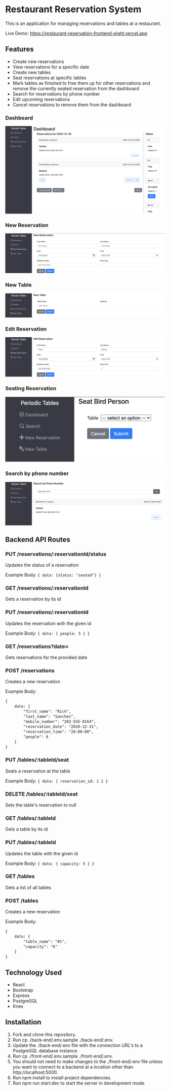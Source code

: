 # Restaurant Reservation System

This is an application for managing reservations and tables at a restaurant.

Live Demo: https://restaurant-reservation-frontend-eight.vercel.app

## Features
* Create new reservations
* View reservations for a specific date
* Create new tables
* Seat reservations at specific tables
* Mark tables as finished to free them up for other reservations and remove the currently seated reservation from the dashboard
* Search for reservations by phone number
* Edit upcoming reservations
* Cancel reservations to remove them from the dashboard

### Dashboard
![dashboard](https://github.com/KarlJussila/restaurant-reservation/blob/main/images/dashboard.png)

### New Reservation
![new reservation](https://github.com/KarlJussila/restaurant-reservation/blob/main/images/new_reservation.png)

### New Table
![new reservation](https://github.com/KarlJussila/restaurant-reservation/blob/main/images/new_table.png)

### Edit Reservation
![edit reservation](https://github.com/KarlJussila/restaurant-reservation/blob/main/images/edit_reservation.png)

### Seating Reservation
![seating reservation](https://github.com/KarlJussila/restaurant-reservation/blob/main/images/seat.png)

### Search by phone number
![searching](https://github.com/KarlJussila/restaurant-reservation/blob/main/images/search.png)

## Backend API Routes
### PUT /reservations/:reservationId/status
Updates the status of a reservation

Example Body: ```{ data: {status: "seated"} }```

### GET /reservations/:reservationId
Gets a reservation by its id

### PUT /reservations/:reservationId
Updates the reservation with the given id

Example Body: ```{ data: { people: 5 } }```

### GET /reservations?date=<YYYY-MM-DD>
Gets reservations for the provided date

### POST /reservations
Creates a new reservation

Example Body:
```
{
    data: {
        "first_name": "Rick",
        "last_name": "Sanchez",
        "mobile_number": "202-555-0164",
        "reservation_date": "2020-12-31",
        "reservation_time": "20:00:00",
        "people": 6
    }
}
```

### PUT /tables/:tableId/seat
Seats a reservation at the table

Example Body: ```{ data: { reservation_id: 1 } }```

### DELETE /tables/:tableId/seat
Sets the table's reservation to null

### GET /tables/:tableId
Gets a table by its id

### PUT /tables/:tableId
Updates the table with the given id

Example Body: ```{ data: { capacity: 5 } }```

### GET /tables
Gets a list of all tables

### POST /tables
Creates a new reservation

Example Body:
```
{
    data: {
        "table_name": "#1",
        "capacity": "6"
    }
}
```

## Technology Used
* React
* Bootstrap
* Express
* PostgreSQL
* Knex

## Installation
1. Fork and clone this repository.
2. Run cp ./back-end/.env.sample ./back-end/.env.
3. Update the ./back-end/.env file with the connection URL's to a PostgreSQL database instance.
4. Run cp ./front-end/.env.sample ./front-end/.env.
5. You should not need to make changes to the ./front-end/.env file unless you want to connect to a backend at a location other than http://localhost:5000.
6. Run npm install to install project dependencies.
7. Run npm run start:dev to start the server in development mode.
